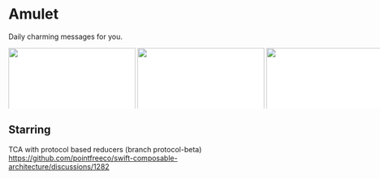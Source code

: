 # Amulet
Daily charming messages for you.

<div style="width:830px; background-color:white; height:120px; overflow:auto;">
		<div style="width: 2000px; height: 90px;">
			<img src="https://github.com/andriansergheev/Amulet/blob/master/screenshots/1.jpg" width=250/>
			<img src="https://github.com/andriansergheev/Amulet/blob/master/screenshots/2.jpg" width=250/>
			<img src="https://github.com/andriansergheev/Amulet/blob/master/screenshots/3.jpg" width=250/>
		</div>
	</div>


## Starring
TCA with protocol based reducers (branch protocol-beta)
https://github.com/pointfreeco/swift-composable-architecture/discussions/1282

